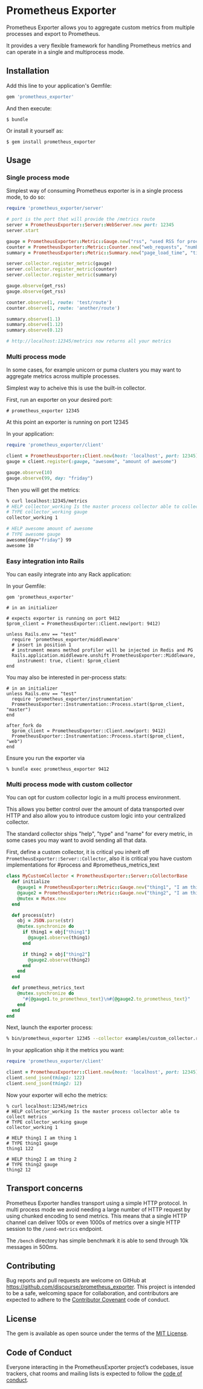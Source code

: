 # Prometheus Exporter

Prometheus Exporter allows you to aggregate custom metrics from multiple processes and export to Prometheus.

It provides a very flexible framework for handling Prometheus metrics and can operate in a single and multiprocess mode.

## Installation

Add this line to your application's Gemfile:

```ruby
gem 'prometheus_exporter'
```

And then execute:

    $ bundle

Or install it yourself as:

    $ gem install prometheus_exporter

## Usage

### Single process mode

Simplest way of consuming Prometheus exporter is in a single process mode, to do so:

```ruby
require 'prometheus_exporter/server'

# port is the port that will provide the /metrics route
server = PrometheusExporter::Server::WebServer.new port: 12345
server.start

gauge = PrometheusExporter::Metric::Gauge.new("rss", "used RSS for process")
counter = PrometheusExporter::Metric::Counter.new("web_requests", "number of web requests")
summary = PrometheusExporter::Metric::Summary.new("page_load_time", "time it took to load page")

server.collector.register_metric(gauge)
server.collector.register_metric(counter)
server.collector.register_metric(summary)

gauge.observe(get_rss)
gauge.observe(get_rss)

counter.observe(1, route: 'test/route')
counter.observe(1, route: 'another/route')

summary.observe(1.1)
summary.observe(1.12)
summary.observe(0.12)

# http://localhost:12345/metrics now returns all your metrics

```

### Multi process mode

In some cases, for example unicorn or puma clusters you may want to aggregate metrics across multiple processes.

Simplest way to acheive this is use the built-in collector.

First, run an exporter on your desired port:

```
# prometheus_exporter 12345
```

At this point an exporter is running on port 12345

In your application:

```ruby
require 'prometheus_exporter/client'

client = PrometheusExporter::Client.new(host: 'localhost', port: 12345)
gauge = client.register(:gauge, "awesome", "amount of awesome")

gauge.observe(10)
gauge.observe(99, day: "friday")

```

Then you will get the metrics:

```bash
% curl localhost:12345/metrics
# HELP collector_working Is the master process collector able to collect metrics
# TYPE collector_working gauge
collector_working 1

# HELP awesome amount of awesome
# TYPE awesome gauge
awesome{day="friday"} 99
awesome 10

```

### Easy integration into Rails

You can easily integrate into any Rack application:

In your Gemfile:

```
gem 'prometheus_exporter'
```


```
# in an initializer

# expects exporter is running on port 9412
$prom_client = PrometheusExporter::Client.new(port: 9412)

unless Rails.env == "test"
  require 'prometheus_exporter/middleware'
  # insert in position 1
  # instrument means method profiler will be injected in Redis and PG
  Rails.application.middleware.unshift PrometheusExporter::Middleware,
    instrument: true, client: $prom_client
end
```

You may also be interested in per-process stats:

```
# in an initializer
unless Rails.env == "test"
  require 'prometheus_exporter/instrumentation'
  PrometheusExporter::Instrumentation::Process.start($prom_client, "master")
end

after_fork do
  $prom_client = PrometheusExporter::Client.new(port: 9412)
  PrometheusExporter::Instrumentation::Process.start($prom_client, "web")
end

```

Ensure you run the exporter via

```
% bundle exec prometheus_exporter 9412
```

### Multi process mode with custom collector

You can opt for custom collector logic in a multi process environment.

This allows you better control over the amount of data transported over HTTP and also allow you to introduce custom logic into your centralized collector.

The standard collector ships "help", "type" and "name" for every metric, in some cases you may want to avoid sending all that data.

First, define a custom collector, it is critical you inherit off `PrometheusExporter::Server::Collector`, also it is critical you have custom implementations for #process and #prometheus_metrics_text

```ruby
class MyCustomCollector < PrometheusExporter::Server::CollectorBase
  def initialize
    @gauge1 = PrometheusExporter::Metric::Gauge.new("thing1", "I am thing 1")
    @gauge2 = PrometheusExporter::Metric::Gauge.new("thing2", "I am thing 2")
    @mutex = Mutex.new
  end

  def process(str)
    obj = JSON.parse(str)
    @mutex.synchronize do
      if thing1 = obj["thing1"]
        @gauge1.observe(thing1)
      end

      if thing2 = obj["thing2"]
        @gauge2.observe(thing2)
      end
    end
  end

  def prometheus_metrics_text
    @mutex.synchronize do
      "#{@gauge1.to_prometheus_text}\n#{@gauge2.to_prometheus_text}"
    end
  end
end
```

Next, launch the exporter process:

```bash
% bin/prometheus_exporter 12345 --collector examples/custom_collector.rb
```

In your application ship it the metrics you want:

```ruby
require 'prometheus_exporter/client'

client = PrometheusExporter::Client.new(host: 'localhost', port: 12345)
client.send_json(thing1: 122)
client.send_json(thing2: 12)
```

Now your exporter will echo the metrics:

```
% curl localhost:12345/metrics
# HELP collector_working Is the master process collector able to collect metrics
# TYPE collector_working gauge
collector_working 1

# HELP thing1 I am thing 1
# TYPE thing1 gauge
thing1 122

# HELP thing2 I am thing 2
# TYPE thing2 gauge
thing2 12
```


## Transport concerns

Prometheus Exporter handles transport using a simple HTTP protocol. In multi process mode we avoid needing a large number of HTTP request by using chunked encoding to send metrics. This means that a single HTTP channel can deliver 100s or even 1000s of metrics over a single HTTP session to the `/send-metrics` endpoint.

The `/bench` directory has simple benchmark it is able to send through 10k messages in 500ms.


## Contributing

Bug reports and pull requests are welcome on GitHub at https://github.com/discourse/prometheus_exporter. This project is intended to be a safe, welcoming space for collaboration, and contributors are expected to adhere to the [Contributor Covenant](http://contributor-covenant.org) code of conduct.

## License

The gem is available as open source under the terms of the [MIT License](https://opensource.org/licenses/MIT).

## Code of Conduct

Everyone interacting in the PrometheusExporter project’s codebases, issue trackers, chat rooms and mailing lists is expected to follow the [code of conduct](https://github.com/SamSaffron/prometheus_exporter/blob/master/CODE_OF_CONDUCT.md).
